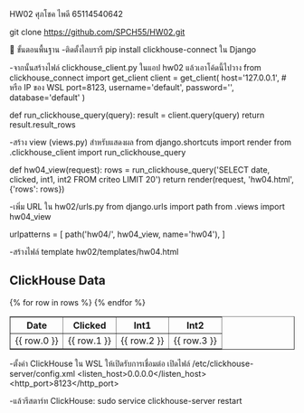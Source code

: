 HW02
ศุภโชค ไพดี 65114540642

git clone https://github.com/SPCH55/HW02.git

🔧 ขั้นตอนพื้นฐาน
-ติดตั้งไลบรารี
pip install clickhouse-connect ใน Django

-จากนั้นสร้างไฟล์ clickhouse_client.py ในแอป hw02
แล้วเอาโค้ดนี้ไปวาง
from clickhouse_connect import get_client
client = get_client(
    host='127.0.0.1',  # หรือ IP ของ WSL
    port=8123,
    username='default',
    password='',
    database='default'
)

def run_clickhouse_query(query):
    result = client.query(query)
    return result.result_rows

-สร้าง view (views.py) สำหรับแสดงผล
from django.shortcuts import render
from .clickhouse_client import run_clickhouse_query

def hw04_view(request):
    rows = run_clickhouse_query('SELECT date, clicked, int1, int2 FROM criteo LIMIT 20')
    return render(request, 'hw04.html', {'rows': rows})

-เพิ่ม URL ใน hw02/urls.py
from django.urls import path
from .views import hw04_view

urlpatterns = [
    path('hw04/', hw04_view, name='hw04'),
]

-สร้างไฟล์ template hw02/templates/hw04.html
<h2>ClickHouse Data</h2>
<table border="1">
  <tr>
    <th>Date</th><th>Clicked</th><th>Int1</th><th>Int2</th>
  </tr>
  {% for row in rows %}
  <tr>
    <td>{{ row.0 }}</td><td>{{ row.1 }}</td><td>{{ row.2 }}</td><td>{{ row.3 }}</td>
  </tr>
  {% endfor %}
</table>

-ตั้งค่า ClickHouse ใน WSL ให้เปิดรับการเชื่อมต่อ
เปิดไฟล์ /etc/clickhouse-server/config.xml
<listen_host>0.0.0.0</listen_host>
<http_port>8123</http_port>

-แล้วรีสตาร์ท ClickHouse:
sudo service clickhouse-server restart